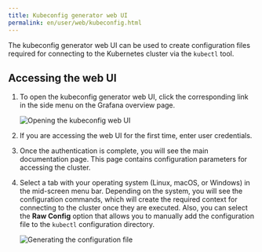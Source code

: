 ```yaml
---
title: Kubeconfig generator web UI
permalink: en/user/web/kubeconfig.html
---
```


The kubeconfig generator web UI can be used to create configuration files
required for connecting to the Kubernetes cluster via the `kubectl` tool.

## Accessing the web UI

1. To open the kubeconfig generator web UI, click the corresponding link in the side menu on the Grafana overview page.

   ![Opening the kubeconfig web UI](../../images/kubeconfig/kubeconfig.png)

1. If you are accessing the web UI for the first time, enter user credentials.
1. Once the authentication is complete, you will see the main documentation page.
   This page contains configuration parameters for accessing the cluster.
1. Select a tab with your operating system (Linux, macOS, or Windows) in the mid-screen menu bar.
   Depending on the system, you will see the configuration commands,
   which will create the required context for connecting to the cluster once they are executed.
   Also, you can select the **Raw Config** option that allows you to manually add the configuration file
   to the `kubectl` configuration directory.

   ![Generating the configuration file](../../images/kubeconfig/kubeconfig-config.png)

